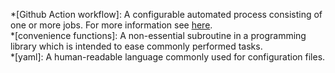 *[Github Action workflow]: A configurable automated process consisting of one or more jobs. For more information see [here](https://docs.github.com/en/actions/using-workflows).   
*[convenience functions]: A non-essential subroutine in a programming library which is intended to ease commonly performed tasks.   
*[yaml]: A human-readable language commonly used for configuration files.

